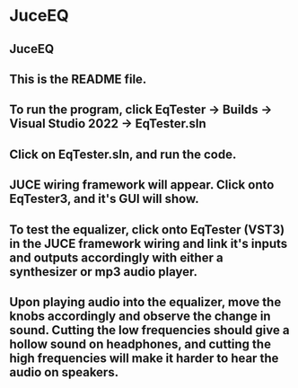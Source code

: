 # JuceEQ
## JuceEQ
## This is the README file.
## To run the program, click EqTester -> Builds -> Visual Studio 2022 ->  EqTester.sln
## Click on EqTester.sln, and run the code. 
## JUCE wiring framework will appear. Click onto EqTester3, and it's GUI will show. 
## To test the equalizer, click onto EqTester (VST3) in the JUCE framework wiring and link it's inputs and outputs accordingly with either a synthesizer or mp3 audio player.
## Upon playing audio into the equalizer, move the knobs accordingly and observe the change in sound. Cutting the low frequencies should give a hollow sound on headphones, and cutting the high frequencies will make it harder to hear the audio on speakers.
